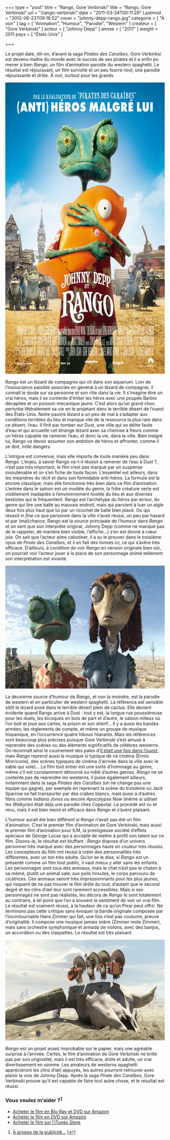 +++
type = "post"
titre = "Rango, Gore Verbinski"
title = "Rango, Gore Verbinski"
url = "/rango-verbinski"
date = "2011-03-24T00:11:29"
Lastmod = "2012-06-23T09:16:52"
cover = "johnny-depp-rango.jpg"
categorie = [ "À voir" ]
tag = [ "Animation", "Humour", "Parodie", "Western" ]
createur = [ "Gore Verbinski" ]
acteur = [ "Johnny Depp" ]
annee = [ "2011" ]
weight = 2011
pays = [ "États-Unis" ]

+++

<p>Le projet date, dit-on, d&rsquo;avant la saga <em>Pirates des Caraïbes</em>. Gore Verbinksi est devenu maître du monde avec le succès de ses pirates et il a enfin pu mener à bien <em>Rango</em>, un film d&rsquo;animation parodie du western spaghetti. Le résultat est réjouissant, un film survolté et un peu fourre-tout, une parodie réjouissante et drôle. À voir, surtout pour les grands.</p>
<div style="text-align: center;"><img class="aligncenter" src="rango-gore-verbinski.jpg" border="0" alt="Rango gore verbinski" width="690" height="920" /></div>
<p>Rango est un lézard de compagnie qui vit dans son aquarium. Loin de l&rsquo;insouciance paisible associée en général à un lézard de compagnie, il connaît le doute sur sa personne et son rôle dans la vie. Il s&rsquo;imagine être un vrai héros, mais il se contente d&rsquo;imiter les héros avec une poupée Barbie décapitée et un poisson mécanique jaune. C&rsquo;est alors qu&rsquo;un grand choc perturbe littéralement sa vie en le projetant dans le terrible désert de l&rsquo;ouest des États-Unis. Notre pauvre lézard a un peu de mal à s&rsquo;adapter aux conditions terribles du lieu et manque vite de la ressource la plus rare dans ce désert, l&rsquo;eau. Il finit par tomber sur Dust, une ville qui se délite faute d&rsquo;eau et qui accueille cet étrange lézard avec sa chemise à fleurs comme un héros capable de ramener l&rsquo;eau, et donc la vie, dans la ville. Bien malgré lui, Rango va devoir assumer son ambition de héros et affronter, comme il se doit, mille dangers.</p>
<p>L&rsquo;intrigue est convenue, mais elle importe de toute manière peu dans <em>Rango</em>. L&rsquo;enjeu, à savoir Rango va-t-il réussir à ramener de l&rsquo;eau à Dust ?, n&rsquo;est pas très important, le film n&rsquo;est pas marqué par un suspense insoutenable et on s&rsquo;en fiche de toute façon. L&rsquo;essentiel est ailleurs, dans les méandres du récit et dans son formidable anti-héros. La formule est là encore classique, mais elle fonctionne très bien dans ce film d&rsquo;animation. L&rsquo;entrée dans le saloon est un modèle du genre, la frêle créature verte est visiblement inadaptée à l&rsquo;environnement hostile du lieu et aux diverses bestioles qui le fréquentent. Rango est l&rsquo;archétype du héros par erreur, du genre qui tire une balle au mauvais endroit, mais qui parvient à tuer un aigle deux fois plus haut que lui par un ricochet de balle bien placé. Ou qui réussit <em>in fine</em> ce que personne dans la ville n&rsquo;avait réussi, un peu par hasard et par (mal)chance. Rango est la source principale de l&rsquo;humour dans <em>Rango</em> et on sent que son interprète original, Johnny Depp (comme ne manque pas de le rappeler, de manière bien visible, l&rsquo;affiche…) s&rsquo;en est donné à cœur joie. On sait que l&rsquo;acteur aime cabotiner, il a su le prouver dans le troisième opus de <em>Pirate des Caraïbes</em>, et il en fait des tonnes ici, ce qui s&rsquo;avère très efficace. D&rsquo;ailleurs, à condition de voir <em>Rango</em> en version originale bien sûr, on pourrait voir l&rsquo;acteur jouer à la place de son personnage animé tellement son interprétation est vivante.</p>
<div style="text-align: center;"><img class="aligncenter" src="rango-verbinski.jpg" border="0" alt="Rango verbinski" width="690" height="388" /></div>
<p>La deuxième source d&rsquo;humour de <em>Rango</em>, et non la moindre, est la parodie de western et en particulier de western spaghetti. La référence est sensible sitôt le lézard posé dans le terrible désert plein de cactus. Elle devient évidente quand Rango arrive à Dust : tout y est, la longue rue poussiéreuse pour les duels, les bicoques en bois de part et d&rsquo;autre, le saloon miteux où l&rsquo;on boit et joue aux cartes, la prison et son shérif… Il y a aussi les bandes armées, les règlements de compte, et même un groupe de musique hispanique, en l&rsquo;occurrence quatre hiboux hilarants. Mais les références sont beaucoup plus précises puisque Gore Verbinski s&rsquo;est amusé à reprendre des scènes ou des éléments significatifs de célèbres westerns. On reconnaît ainsi le couinement des pales d&rsquo;<em><a href="http://voiretmanger.fr/2010/08/01/il-etait-une-fois-dans-ouest-leone/">Il était une fois dans l&rsquo;ouest</a></em>, mais <em>Rango</em> reprend aussi la musique si typique de ce cinéma (Ennio Morricone), des scènes typiques de cinéma (l&rsquo;arrivée dans la ville avec le sable qui vole)… Le film tout entier est une sorte d&rsquo;hommage au genre, même s&rsquo;il est constamment détourné ou mêlé d&rsquo;autres genres. <em>Rango</em> ne se contente pas de reprendre les westerns, il puise également ailleurs, notamment dans la saga <em>Pirates des Caraïbes</em> (on ne change pas une équipe qui gagne), par exemple en reprenant la scène du troisième où Jack Sparrow se fait transporter par des crabes blancs, mais aussi à d&rsquo;autres films comme <em>Indiana Jones</em> ou encore <em>Apocalypse Now</em> (même si utiliser les <em>Walkyries</em> était déjà une parodie chez Coppola). Le procédé est vu et revu, mais il est bien mené et efficace dans <em>Rango</em> et s&rsquo;avère plaisant.</p>
<p>L&rsquo;humour aurait été bien différent si <em>Rango</em> n&rsquo;avait pas été un film d&rsquo;animation. C&rsquo;est le premier film d&rsquo;animation de Gore Verbinski, mais aussi le premier film d&rsquo;animation pour ILM, la prestigieuse société d&rsquo;effets spéciaux de George Lucas qui a accepté de mettre à profit son talent sur ce film. Disons-le, le résultat est bluffant : <em>Rango</em> dispose d&rsquo;un univers personnel très marqué avec des personnages hauts en couleur très réussis. Les concepteurs du film ont réussi à créer des personnalités très différentes, avec un ton très adulte. Qu&rsquo;on se le dise, si <em>Rango</em> est un présenté comme un film tout public, il vaut mieux y aller sans les enfants. Les personnages sont tous des animaux, mais le chat n&rsquo;est pas le chaton à sa mémé, plutôt un animal sale, aux poils hirsutes, le corps parcouru de cicatrices. Ces animaux seront très impressionnants pour les plus jeunes, qui risquent de ne pas trouver le film drôle du tout, d&rsquo;autant que le second degré et les clins d&rsquo;œil leur sont rarement accessibles. Mais si ses personnages ne sont pas réalistes, les décors de <em>Rango</em> le sont totalement au contraire, à tel point que l&rsquo;on a souvent le sentiment de voir un vrai film. Le résultat est vraiment réussi, à la hauteur de ce qu&rsquo;un Pixar peut offrir. Ne terminons pas cette critique sans évoquer la bande originale composée par l&rsquo;incontournable Hans Zimmer qui fait, une fois n&rsquo;est pas coutume, preuve d&rsquo;originalité. Il compose une musique jamais sobre (Zimmer reste Zimmer), mais sans orchestre symphonique et armada de violons, avec des banjos, un accordéon ou des claquettes. Le résultat est très plaisant.</p>
<div style="text-align: center;"><img class="aligncenter" src="verbinski-rango.jpg" border="0" alt="Verbinski rango" width="690" height="318" /></div>
<p><em>Rango</em> est un projet assez improbable sur le papier, mais une agréable surprise à l&rsquo;arrivée. Certes, le film d&rsquo;animation de Gore Verbinski ne brille pas par son originalité, mais il est très efficace, drôle et adulte, un vrai divertissement en somme. Les amateurs de westerns spaghetti apprécieront les clins d&rsquo;œil appuyés, les autres pourront retrouver avec plaisir la voix de Johnny Depp. Après la saga <em>Pirate des Caraïbes</em>, Gore Verbinski prouve qu&rsquo;il est capable de faire tout autre chose, et le résultat est réussi.</p>
<div class="amazon">
<h3>Vous voulez m&rsquo;aider ?<sup><a href="#footnote_0_4671" id="identifier_0_4671" class="footnote-link footnote-identifier-link" title="&Agrave; propos de la publicit&eacute;&hellip;">1</a></sup></h3>
<ul>
<li><a href="http://www.amazon.fr/gp/product/B004XBJFN0/ref=as_li_ss_tl?ie=UTF8&tag=leblogdenic07-21&linkCode=as2&camp=1642&creative=19458&creativeASIN=B004XBJFN0">Acheter le film en Blu-Ray et DVD sur Amazon</a></li>
<li><a href="http://www.amazon.fr/gp/product/B004XBJFLW/ref=as_li_ss_tl?ie=UTF8&tag=leblogdenic07-21&linkCode=as2&camp=1642&creative=19458&creativeASIN=B004XBJFLW">Acheter le film en DVD sur Amazon</a></li>
<li><a href="http://itunes.apple.com/fr/movie/rango-2011/id431023352">Acheter le film sur l&rsquo;iTunes Store</a></li>
</ul>
</div>
<ol class="footnotes"><li id="footnote_0_4671" class="footnote"><a href="http://voiretmanger.fr/soutien/">À propos de la publicité…</a> [<a href="#identifier_0_4671" class="footnote-link footnote-back-link">&#8617;</a>]</li></ol>
